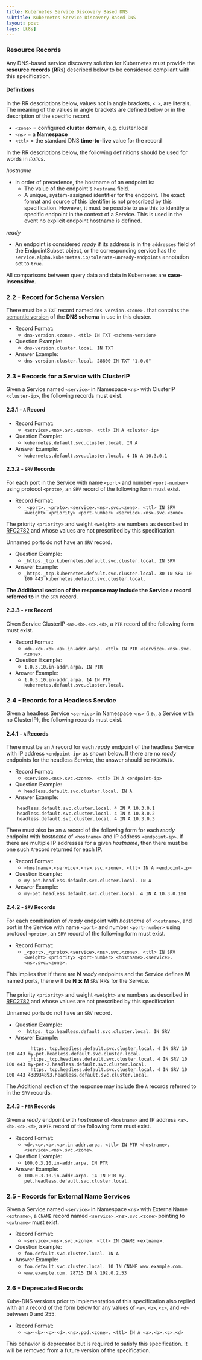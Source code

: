 ```yaml
---
title: Kubernetes Service Discovery Based DNS
subtitle: Kubernetes Service Discovery Based DNS
layout: post
tags: [k8s]
---
```


### Resource Records

Any DNS-based service discovery solution for Kubernetes must provide the **resource records** (**RR**s) described below to be considered compliant with this specification.



#### Definitions

In the RR descriptions below, values not in angle brackets, `< >`, are literals. The meaning of the values in angle brackets are defined below or in the description of the specific record.

- `<zone>` = configured **cluster domain**, e.g. cluster.local
- `<ns>` = a **Namespace**
- `<ttl>` = the standard DNS **time-to-live** value for the record

In the RR descriptions below, the following definitions should be used for words in *italics*.

*hostname*

- In order of precedence, the hostname  of an endpoint is:
  - The value of the endpoint's `hostname` field.
  - A unique, system-assigned identifier for the endpoint. The exact format and source of this identifier is not prescribed by this specification. However, it must be possible to use this to identify a specific endpoint in the context of a Service. This is used in the event no explicit endpoint hostname is defined.

*ready*

- An endpoint is considered *ready* if its address is in the `addresses` field of the EndpointSubset object, or the corresponding service has the `service.alpha.kubernetes.io/tolerate-unready-endpoints` annotation set to `true`.

All comparisons between query data and data in Kubernetes are **case-insensitive**.

 

### 2.2 - Record for Schema Version

There must be a `TXT` record named `dns-version.<zone>.` that contains the [semantic version](http://semver.org/) of the **DNS schema** in use in this cluster.

- Record Format:
  - `dns-version.<zone>. <ttl> IN TXT <schema-version>`
- Question Example:
  - `dns-version.cluster.local. IN TXT`
- Answer Example:
  - `dns-version.cluster.local. 28800 IN TXT "1.0.0"`

### 2.3 - Records for a Service with ClusterIP

Given a Service named `<service>` in Namespace `<ns>` with ClusterIP `<cluster-ip>`, the following records must exist.

#### 2.3.1 - `A` Record

- Record Format:
  - `<service>.<ns>.svc.<zone>. <ttl> IN A <cluster-ip>`
- Question Example:
  - `kubernetes.default.svc.cluster.local. IN A`
- Answer Example:
  - `kubernetes.default.svc.cluster.local. 4 IN A 10.3.0.1`

#### 2.3.2 - `SRV` Records

For each port in the Service with name `<port>` and number `<port-number>` using protocol `<proto>`, an `SRV` record of the following form must exist.

- Record Format:
  - `_<port>._<proto>.<service>.<ns>.svc.<zone>. <ttl> IN SRV <weight> <priority> <port-number> <service>.<ns>.svc.<zone>.`

The priority `<priority>` and weight `<weight>` are numbers as described in [RFC2782](https://tools.ietf.org/html/rfc2782) and whose values are not prescribed by this specification.

Unnamed ports do not have an `SRV` record.

- Question Example:
  - `_https._tcp.kubernetes.default.svc.cluster.local. IN SRV`
- Answer Example:
  - `_https._tcp.kubernetes.default.svc.cluster.local. 30 IN SRV 10 100 443 kubernetes.default.svc.cluster.local.`

**The Additional section of the response may include the Service `A` recor**d **referred to** in the `SRV` record.

#### 2.3.3 - `PTR` Record

Given Service ClusterIP `<a>.<b>.<c>.<d>`, a `PTR` record of the following form must exist.

- Record Format:
  - `<d>.<c>.<b>.<a>.in-addr.arpa. <ttl> IN PTR <service>.<ns>.svc.<zone>.`
- Question Example:
  - `1.0.3.10.in-addr.arpa. IN PTR`
- Answer Example:
  - `1.0.3.10.in-addr.arpa. 14 IN PTR kubernetes.default.svc.cluster.local.`

### 2.4 - Records for a Headless Service

Given a headless Service `<service>` in Namespace `<ns>` (i.e., a Service with no ClusterIP), the following records must exist.

#### 2.4.1 - `A` Records

There must be an `A` record for each *ready* endpoint of the headless Service with IP address `<endpoint-ip>` as shown below. If there are no *ready* endpoints for the headless Service, the answer should be `NXDOMAIN`.

- Record Format:
  - `<service>.<ns>.svc.<zone>. <ttl> IN A <endpoint-ip>`
- Question Example:
  - `headless.default.svc.cluster.local. IN A`
- Answer Example:

```
    headless.default.svc.cluster.local. 4 IN A 10.3.0.1
    headless.default.svc.cluster.local. 4 IN A 10.3.0.2
    headless.default.svc.cluster.local. 4 IN A 10.3.0.3
```

There must also be an `A` record of the following form for each *ready* endpoint with *hostname* of `<hostname>` and IP address `<endpoint-ip>`. If there are multiple IP addresses for a given *hostname*, then there must be one such `A`record returned for each IP.

- Record Format:
  - `<hostname>.<service>.<ns>.svc.<zone>. <ttl> IN A <endpoint-ip>`
- Question Example:
  - `my-pet.headless.default.svc.cluster.local. IN A`
- Answer Example:
  - `my-pet.headless.default.svc.cluster.local. 4 IN A 10.3.0.100`

#### 2.4.2 - `SRV` Records

For each combination of *ready* endpoint with *hostname* of `<hostname>`, and port in the Service with name `<port>` and number `<port-number>` using protocol `<proto>`, an `SRV` record of the following form must exist.

- Record Format:
  - `_<port>._<proto>.<service>.<ns>.svc.<zone>. <ttl> IN SRV <weight> <priority> <port-number> <hostname>.<service>.<ns>.svc.<zone>.`

This implies that if there are **N** *ready* endpoints and the Service defines **M** named ports, there will be **N** ✖️ **M** `SRV` RRs for the Service.

The priority `<priority>` and weight `<weight>` are numbers as described in [RFC2782](https://tools.ietf.org/html/rfc2782) and whose values are not prescribed by this specification.

Unnamed ports do not have an `SRV` record.

- Question Example:
  - `_https._tcp.headless.default.svc.cluster.local. IN SRV`
- Answer Example:

```
        _https._tcp.headless.default.svc.cluster.local. 4 IN SRV 10 100 443 my-pet.headless.default.svc.cluster.local.
        _https._tcp.headless.default.svc.cluster.local. 4 IN SRV 10 100 443 my-pet-2.headless.default.svc.cluster.local.
        _https._tcp.headless.default.svc.cluster.local. 4 IN SRV 10 100 443 438934893.headless.default.svc.cluster.local.
```

The Additional section of the response may include the `A` records referred to in the `SRV` records.

#### 2.4.3 - `PTR` Records

Given a *ready* endpoint with *hostname* of `<hostname>` and IP address `<a>.<b>.<c>.<d>`, a `PTR` record of the following form must exist.

- Record Format:
  - `<d>.<c>.<b>.<a>.in-addr.arpa. <ttl> IN PTR <hostname>.<service>.<ns>.svc.<zone>.`
- Question Example:
  - `100.0.3.10.in-addr.arpa. IN PTR`
- Answer Example:
  - `100.0.3.10.in-addr.arpa. 14 IN PTR my-pet.headless.default.svc.cluster.local.`

### 2.5 - Records for External Name Services

Given a Service named `<service>` in Namespace `<ns>` with ExternalName `<extname>`, a `CNAME` record named `<service>.<ns>.svc.<zone>` pointing to `<extname>` must exist.

- Record Format:
  - `<service>.<ns>.svc.<zone>. <ttl> IN CNAME <extname>.`
- Question Example:
  - `foo.default.svc.cluster.local. IN A`
- Answer Example:
  - `foo.default.svc.cluster.local. 10 IN CNAME www.example.com.`
  - `www.example.com. 28715 IN A 192.0.2.53`

### 2.6 - Deprecated Records

Kube-DNS versions prior to implementation of this specification also replied with an `A` record of the form below for any values of `<a>`, `<b>`, `<c>`, and `<d>` between 0 and 255:

- Record Format:
  - `<a>-<b>-<c>-<d>.<ns>.pod.<zone>. <ttl> IN A <a>.<b>.<c>.<d>`

This behavior is deprecated but is required to satisfy this specification. It will be removed from a future version of the specification.

## 







